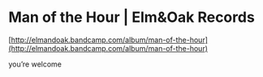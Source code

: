 <!--
id: 25599255754
link: http://tumblr.atmos.org/post/25599255754/man-of-the-hour-elm-oak-records
slug: man-of-the-hour-elm-oak-records
date: Thu Jun 21 2012 14:27:58 GMT-0700 (PDT)
publish: 2012-06-021
tags: 
title: Man of the Hour | Elm&Oak Records
-->


Man of the Hour | Elm&Oak Records
=================================

[http://elmandoak.bandcamp.com/album/man-of-the-hour](http://elmandoak.bandcamp.com/album/man-of-the-hour)

you’re welcome

